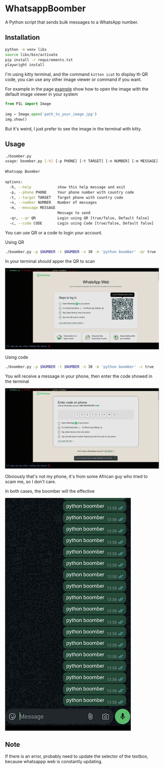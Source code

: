 # WhatsappBoomber
A Python script that sends bulk messages to a WhatsApp number.

## Installation

```bash
python -m venv libs
source libs/bin/activate
pip install -r requirements.txt
playwright install
```
I'm using kitty terminal, and the command ```kitten icat``` to display th QR code, you can use any other image viewer or command if you want.

For example in the page [example](https://www.delftstack.com/howto/python/python-display-image/) show how to open the image with the default image viewer in your system
```python
from PIL import Image

img = Image.open('path_to_your_image.jpg')
img.show()
```
But it's weird, I just prefer to see the image in the terminal with kitty.

## Usage

```bash
./boomber.py
usage: boomber.py [-h] [-p PHONE] [-t TARGET] [-n NUMBER] [-m MESSAGE] [-qr QR] [-c CODE]

Whatsapp Boomber

options:
  -h, --help            show this help message and exit
  -p, --phone PHONE     Your phone number with country code
  -t, --target TARGET   Target phone with country code
  -n, --number NUMBER   Number of messages
  -m, --message MESSAGE
                        Message to send
  -qr, --qr QR          Login using QR [true/false, Default false]
  -c, --code CODE       Login using Code [true/false, Default false]
```

You can use QR or a code to login your account.


Using QR
```bash
./boomber.py -p $NUMBER -t $NUMBER -n 30 -m 'python boomber' -qr true
```

In your terminal should apper the QR to scan 

![img](https://github.com/C0deInBlack/WhatsappBoomber/blob/main/images/qr.cleaned.png)

Using code
```bash
./boomber.py -p $NUMBER -t $NUMBER -n 30 -m 'python boomber' -c true
```

You will receive a message in your phone, then enter the code showed in the terminal 

![img](https://github.com/C0deInBlack/WhatsappBoomber/blob/main/images/code.cleaned.png)

Obviously that's not my phone, it's from some African guy who tried to scam me, so I don't care.

In both cases, the boomber will the effective 

![img](https://github.com/C0deInBlack/WhatsappBoomber/blob/main/images/boomber.cleaned.png)

## Note

If there is an error, probably need to update the selector of the textbox, because whatsappp web is constantly updating. 
